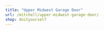 ```yaml
---
title: "Upper Midwest Garage Door"
url: /mitchell/upper-midwest-garage-door/
shop: doityourself
---
```


